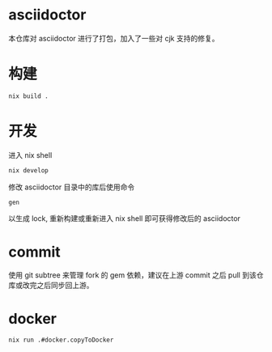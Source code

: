 # asciidoctor

本仓库对 asciidoctor 进行了打包，加入了一些对 cjk 支持的修复。

# 构建

```bash
nix build .
```

# 开发

进入 nix shell

```bash
nix develop
```

修改 asciidoctor 目录中的库后使用命令

```bash
gen
```

以生成 lock, 重新构建或重新进入 nix shell 即可获得修改后的 asciidoctor

# commit

使用 git subtree 来管理 fork 的 gem 依赖，建议在上游 commit 之后 pull 到该仓库或改完之后同步回上游。

# docker

```bash
nix run .#docker.copyToDocker
```

